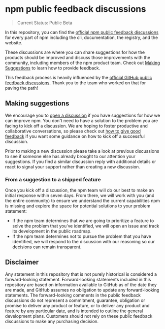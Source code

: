 # npm public feedback discussions

> Current Status: Public Beta

In this repository, you can find the [official npm public feedback discussions](https://github.com/npm/feedback/discussions) for every part of npm including the cli, documentation, the registry, and the website.

These discussions are where you can share suggestions for how the products should be improved and discuss those improvements with the community, including members of the npm product team. Check out [Making Suggestions](#making-suggestions) to learn how to provide feedback.

This feedback process is heavily influenced by the [official GitHub public feedback discussions](https://github.com/github/feedback). Thank you to the team who worked on that for paving the path!

## Making suggestions

We encourage you to [open a discussion](https://github.com/npm/feedback/discussions) if you have suggestions for how we can improve npm. You don't need to have a solution to the problem you are facing to kick off a discussion. We are hoping to foster productive and collaborative conversations, so please check out [how to give good feedback](https://github.com/npm/feedback/discussions/7) if you want some guidance on how to kick off a successful discussion.

Prior to making a new discussion please take a look at previous discussions to see if someone else has already brought to our attention your suggestions. If you find a similar discussion reply with additional details or react to signal your support rather than creating a new discussion.

### From a suggestion to a shipped feature

Once you kick off a discussion, the npm team will do our best to make an initial response within seven days. From there, we will work with you (and the entire community) to ensure we understand the current capabilities npm is missing and explore the space for potential solutions to your problem statement:

- If the npm team determines that we are going to prioritize a feature to solve the problem that you've identified, we will open an issue and track its development in the public roadmap. 
- If the npm team determines not to pursue the problem that you have identified, we will respond to the discussion with our reasoning so our decisions can remain transparent.

## Disclaimer 

Any statement in this repository that is not purely historical is considered a forward-looking statement. Forward-looking statements included in this repository are based on information available to GitHub as of the date they are made, and GitHub assumes no obligation to update any forward-looking statements. The forward-looking comments in the public feedback discussions do not represent a commitment, guarantee, obligation or promise to deliver any product or feature, or to deliver any product and feature by any particular date, and is intended to outline the general development plans. Customers should not rely on these public feedback discussions to make any purchasing decision.
